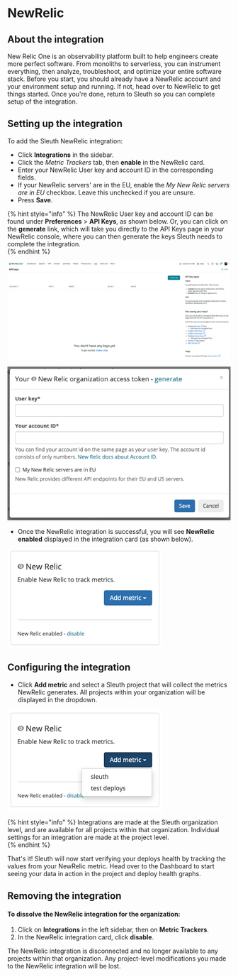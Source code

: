 # NewRelic

## About the integration

New Relic One is an observability platform built to help engineers create more perfect software. From monoliths to serverless, you can instrument everything, then analyze, troubleshoot, and optimize your entire software stack. Before you start, you should already have a NewRelic account and your environment setup and running. If not, head over to NewRelic to get things started. Once you're done, return to Sleuth so you can complete setup of the integration. 

## Setting up the integration

To add the Sleuth NewRelic integration:

* Click **Integrations** in the sidebar.
* Click the _Metric Trackers_ tab, then **enable** in the NewRelic card.
* Enter your NewRelic User key and account ID in the corresponding fields. 
* If your NewRelic servers' are in the EU, enable the _My New Relic servers are in EU_ checkbox. Leave this unchecked if you are unsure.  
* Press **Save**. 

{% hint style="info" %}
The NewRelic User key and account ID can be found under **Preferences** &gt; **API Keys**, as shown below. Or, you can click on the **generate** link, which will take you directly to the API Keys page in your NewRelic console, where you can then generate the keys Sleuth needs to complete the integration.  
{% endhint %}

![](../../../.gitbook/assets/api-keys-less-than-new-relic-one-2021-01-26-13-30-08.png)

![](../../../.gitbook/assets/integrations-sleuth-2021-01-26-13-31-09.png)

* Once the NewRelic integration is successful, you will see **NewRelic enabled** displayed in the integration card \(as shown below\). 

![](../../../.gitbook/assets/integrations-sleuth-2021-01-26-13-32-34.png)

## Configuring the integration

* Click **Add metric** and select a Sleuth project that will collect the metrics NewRelic generates. All projects within your organization will be displayed in the dropdown. 

![](../../../.gitbook/assets/integrations-sleuth-2021-01-26-13-34-10.png)

{% hint style="info" %}
Integrations are made at the Sleuth organization level, and are available for all projects within that organization. Individual settings for an integration are made at the project level.  
{% endhint %}

That's it! Sleuth will now start verifying your deploys health by tracking the values from your NewRelic metric. Head over to the Dashboard to start seeing your data in action in the project and deploy health graphs.

## Removing the integration

#### To dissolve the **NewRelic** integration for the organization: 

1. Click on **Integrations** in the left sidebar, then on **Metric Trackers**. 
2. In the NewRelic integration card, click **disable**.

The NewRelic integration is disconnected and no longer available to any projects within that organization. Any project-level modifications you made to the NewRelic integration will be lost.

